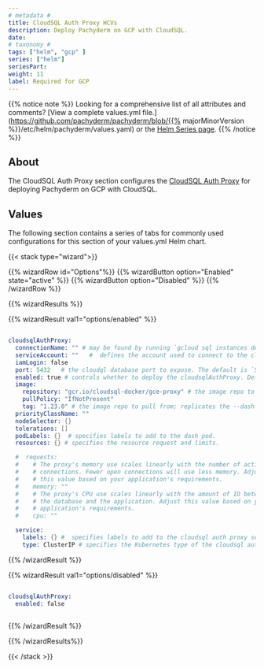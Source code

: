 ```yaml
---
# metadata # 
title: CloudSQL Auth Proxy HCVs
description: Deploy Pachyderm on GCP with CloudSQL.
date: 
# taxonomy #
tags: ["helm", "gcp" ]
series: ["helm"]
seriesPart: 
weight: 11
label: Required for GCP
--- 
```


{{% notice note %}}
Looking for a comprehensive list of all attributes and comments? [View a complete values.yml file.](https://github.com/pachyderm/pachyderm/blob/{{% majorMinorVersion %}}/etc/helm/pachyderm/values.yaml) or the [Helm Series page](/series/helm).
{{% /notice %}}
## About

The CloudSQL Auth Proxy section configures the [CloudSQL Auth Proxy](https://cloud.google.com/sql/docs/mysql/connect-auth-proxy) for deploying Pachyderm on GCP with CloudSQL.


## Values 

The following section contains a series of tabs for commonly used configurations for this section of your values.yml Helm chart. 

{{< stack type="wizard">}}

{{% wizardRow id="Options"%}}
{{% wizardButton option="Enabled" state="active" %}}
{{% wizardButton option="Disabled"  %}}
{{% /wizardRow %}}

{{% wizardResults %}}

{{% wizardResult val1="options/enabled" %}}
```s

cloudsqlAuthProxy:
  connectionName: "" # may be found by running `gcloud sql instances describe INSTANCE_NAME --project PROJECT_ID`
  serviceAccount: ""   #  defines the account used to connect to the cloudSql instance
  iamLogin: false
  port: 5432   # the cloudql database port to expose. The default is `5432`
  enabled: true # controls whether to deploy the cloudsqlAuthProxy. Default is false.
  image:
    repository: "gcr.io/cloudsql-docker/gce-proxy" # the image repo to pull from; replicates --registry to pachctl
    pullPolicy: "IfNotPresent"
    tag: "1.23.0" # the image repo to pull from; replicates the --dash-image argument to pachctl deploy.
  priorityClassName: ""
  nodeSelector: {}
  tolerations: []
  podLabels: {}  # specifies labels to add to the dash pod.
  resources: {} # specifies the resource request and limits.

  #  requests:
  #    # The proxy's memory use scales linearly with the number of active
  #    # connections. Fewer open connections will use less memory. Adjust
  #    # this value based on your application's requirements.
  #    memory: ""
  #    # The proxy's CPU use scales linearly with the amount of IO between
  #    # the database and the application. Adjust this value based on your
  #    # application's requirements.
  #    cpu: ""

  service:
    labels: {} #  specifies labels to add to the cloudsql auth proxy service.
    type: ClusterIP # specifies the Kubernetes type of the cloudsql auth proxy service. The default is `ClusterIP`.
```
{{% /wizardResult %}}

{{% wizardResult val1="options/disabled" %}}
```s

cloudsqlAuthProxy:
  enabled: false
  
```
{{% /wizardResult %}}

{{% /wizardResults%}}

{{< /stack >}}
